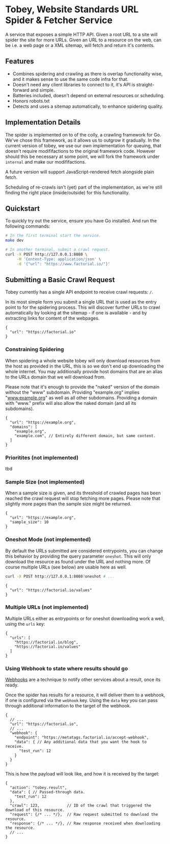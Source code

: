 # Tobey, Website Standards URL Spider & Fetcher Service

A service that exposes a simple HTTP API. Given a root URL to a site will spider
the site for more URLs. Given an URL to a resource on the web, can be i.e. a web
page or a XML sitemap, will fetch and return it's contents.

## Features

- Combines spidering and crawling as there is overlap functionality wise, and it
  makes sense to use the same code infra for that.
- Doesn't need any client libraries to connect to it, it's API is straight-forward and simple. 
- Batteries included, doesn't depend on external resources or scheduling.
- Honors robots.txt
- Detects and uses a sitemap automatically, to enhance spidering quality.

## Implementation Details

The spider is implemented on to of the colly, a crawling framework for Go. We've
chose this framework, as it allows us to outgrow it gradually. In the current
version of tobey, we use our own implementation for queuing, that doesn't
require modififactions to the original framework code. However should this be
necessary at some point, we will fork the framework under `internal` and make
our modififactions.

A future version will support JavaScript-rendered fetch alongside plain fetch.

Scheduling of re-crawls isn't (yet) part of the implementation, as we're still
finding the right place (inside/outside) for this functionality.

## Quickstart

To quickly try out the service, ensure you have Go installed. And run the following commands:

```sh
# In the first terminal start the service.
make dev

# In another terminal, submit a crawl request.
curl -X POST http://127.0.0.1:8080 \
     -H 'Content-Type: application/json' \
     -d '{"url": "https://www.factorial.io/"}'
```

## Submitting a Basic Crawl Request

Tobey currently has a single API endpoint to receive crawl requests: `/`.

In its most simple form you submit a single URL that is used as the entry
point to for the spidering process. This will discover further URLs to crawl
automatically by looking at the sitemap - if one is available - and by
extracting links for content of the webpages.

```jsonc
{
  "url": "https://factorial.io"
}
```

### Constraining Spidering

When spidering a whole website tobey will only download resources from the
host as provided in the URL, this is so we don't end up downloading the whole
internet. You may additionally provide host domains that are an alias to the
URLs domain that we will download from.

Please note that it's enough to provide the "naked" version of the domain
without the "www" subdomain. Providing "example.org" implies "www.example.org"
as well as all other subdomains. Providing a domain with "www." prefix will also
allow the naked domain (and all its subdomains).

```jsonc
{
  "url": "https://example.org",
  "domains": [
    "example.org",
    "example.com", // Entirely different domain, but same content.
  ]
}
```

### Prioritites (not implemented)

tbd

### Sample Size (not implemented)

When a sample size is given, and its threshold of crawled pages has been reached
the crawl request will stop fetching more pages. Please note that slightly more pages
than the sample size might be returned.

```jsonc
{
  "url": "https://example.org",
  "sample_size": 10
}
```

### Oneshot Mode (not implemented)

By default the URLs submitted are considered entrypoints, you can change this
behavior by providing the query parameter `oneshot`. This will only download the
resource as found under the URL and nothing more. Of course multiple URLs (see
below) are usable here as well.

```sh
curl -X POST http://127.0.0.1:8080?oneshot # ...
```

```jsonc
{
  "url": "https://factorial.io/values"
}
```

### Multiple URLs (not implemented)

Multiple URLs either as entrypoints or for oneshot downloading work a well,
using the `urls` key:

```jsonc
{
  "urls": [
    "https://factorial.io/blog", 
    "https://factorial.io/values"
  ]
}
```

### Using Webhook to state where results should go

[Webhooks](https://mailchimp.com/en/marketing-glossary/webhook) are a technique to notify other services about a result, once its ready.

Once the spider has results for a resource, it will deliver them to a webhook,
if one is configured via the `webhook` key. Using the `data` key you can pass
through additional information to the target of the webhook.

```jsonc
{
  // ...
  "url": "https://factorial.io",
  // ...
  "webhook": {
    "endpoint": "https://metatags.factorial.io/accept-webhook",
    "data": { // Any additional data that you want the hook to receive.
      "test_run": 12 
    }
  }
}
```

This is how the payload will look like, and how it is received by the target:

```jsonc
{
  "action": "tobey.result",
  "data": { // Passed-through data.
    "test_run": 12
  },
  "crawl": 123,            // ID of the crawl that triggered the download of this resource.
  "request": {/* ... */},  // Raw request submitted to download the resource.
  "response": {/* ... */}, // Raw response received when downloading the resource.
  // ... 
}
```
